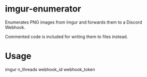 # imgur-enumerator

Enumerates PNG images from Imgur and forwards them to a Discord Webhook.

Commented code is included for writing them to files instead.

# Usage

imgur n_threads webhook_id webhook_token
